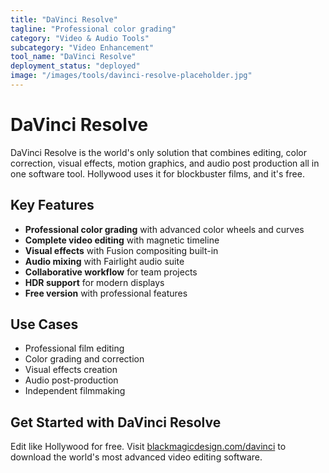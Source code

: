 ```yaml
---
title: "DaVinci Resolve"
tagline: "Professional color grading"
category: "Video & Audio Tools"
subcategory: "Video Enhancement"
tool_name: "DaVinci Resolve"
deployment_status: "deployed"
image: "/images/tools/davinci-resolve-placeholder.jpg"
---
```


# DaVinci Resolve

DaVinci Resolve is the world's only solution that combines editing, color correction, visual effects, motion graphics, and audio post production all in one software tool. Hollywood uses it for blockbuster films, and it's free.

## Key Features

- **Professional color grading** with advanced color wheels and curves
- **Complete video editing** with magnetic timeline
- **Visual effects** with Fusion compositing built-in
- **Audio mixing** with Fairlight audio suite
- **Collaborative workflow** for team projects
- **HDR support** for modern displays
- **Free version** with professional features

## Use Cases

- Professional film editing
- Color grading and correction
- Visual effects creation
- Audio post-production
- Independent filmmaking

## Get Started with DaVinci Resolve

Edit like Hollywood for free. Visit [blackmagicdesign.com/davinci](https://www.blackmagicdesign.com/products/davinciresolve) to download the world's most advanced video editing software.